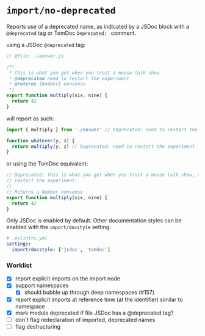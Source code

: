 # `import/no-deprecated`

Reports use of a deprecated name, as indicated by a JSDoc block with a `@deprecated`
tag or TomDoc `Deprecated: ` comment.

using a JSDoc `@deprecated` tag:

```js
// @file: ./answer.js

/**
 * this is what you get when you trust a mouse talk show
 * @deprecated need to restart the experiment
 * @returns {Number} nonsense
 */
export function multiply(six, nine) {
  return 42
}
```

will report as such:

```js
import { multiply } from './answer' // Deprecated: need to restart the experiment

function whatever(y, z) {
  return multiply(y, z) // Deprecated: need to restart the experiment
}
```

or using the TomDoc equivalent:

```js
// Deprecated: This is what you get when you trust a mouse talk show, need to
// restart the experiment.
//
// Returns a Number nonsense
export function multiply(six, nine) {
  return 42
}
```

Only JSDoc is enabled by default. Other documentation styles can be enabled with
the `import/docstyle` setting.


```yaml
# .eslintrc.yml
settings:
  import/docstyle: ['jsdoc', 'tomdoc']
```

### Worklist

- [x] report explicit imports on the import node
- [x] support namespaces
  - [x] should bubble up through deep namespaces (#157)
- [x] report explicit imports at reference time (at the identifier) similar to namespace
- [x] mark module deprecated if file JSDoc has a @deprecated tag?
- [ ] don't flag redeclaration of imported, deprecated names
- [ ] flag destructuring
